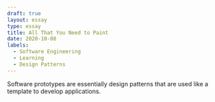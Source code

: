 ```yaml
---
draft: true
layout: essay
type: essay
title: All That You Need to Paint
date: 2020-10-08
labels:
  - Software Engineering
  - Learning
  - Design Patterns
---
```


Software prototypes are essentially design patterns that are used like a template to develop applications. 
